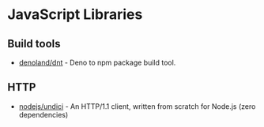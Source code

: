 # JavaScript Libraries

## Build tools

- [denoland/dnt](https://github.com/denoland/dnt) - Deno to npm package build
  tool.

## HTTP

- [nodejs/undici](https://github.com/nodejs/undici) - An HTTP/1.1 client,
  written from scratch for Node.js (zero dependencies)
